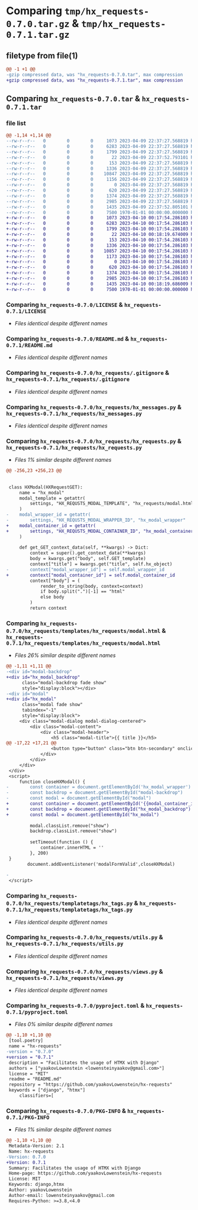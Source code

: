 # Comparing `tmp/hx_requests-0.7.0.tar.gz` & `tmp/hx_requests-0.7.1.tar.gz`

## filetype from file(1)

```diff
@@ -1 +1 @@
-gzip compressed data, was "hx_requests-0.7.0.tar", max compression
+gzip compressed data, was "hx_requests-0.7.1.tar", max compression
```

## Comparing `hx_requests-0.7.0.tar` & `hx_requests-0.7.1.tar`

### file list

```diff
@@ -1,14 +1,14 @@
--rw-r--r--   0        0        0     1073 2023-04-09 22:37:27.568819 hx_requests-0.7.0/LICENSE
--rw-r--r--   0        0        0     6283 2023-04-09 22:37:27.568819 hx_requests-0.7.0/README.md
--rw-r--r--   0        0        0     1799 2023-04-09 22:37:27.568819 hx_requests-0.7.0/hx_requests/.gitignore
--rw-r--r--   0        0        0       22 2023-04-09 22:37:52.793101 hx_requests-0.7.0/hx_requests/__init__.py
--rw-r--r--   0        0        0      153 2023-04-09 22:37:27.568819 hx_requests-0.7.0/hx_requests/apps.py
--rw-r--r--   0        0        0     1336 2023-04-09 22:37:27.568819 hx_requests-0.7.0/hx_requests/hx_messages.py
--rw-r--r--   0        0        0    10847 2023-04-09 22:37:27.568819 hx_requests-0.7.0/hx_requests/hx_requests.py
--rw-r--r--   0        0        0     1156 2023-04-09 22:37:27.568819 hx_requests-0.7.0/hx_requests/templates/hx_requests/modal.html
--rw-r--r--   0        0        0        0 2023-04-09 22:37:27.568819 hx_requests-0.7.0/hx_requests/templatetags/__init__.py
--rw-r--r--   0        0        0      620 2023-04-09 22:37:27.568819 hx_requests-0.7.0/hx_requests/templatetags/hx_tags.py
--rw-r--r--   0        0        0     1374 2023-04-09 22:37:27.568819 hx_requests-0.7.0/hx_requests/utils.py
--rw-r--r--   0        0        0     2985 2023-04-09 22:37:27.568819 hx_requests-0.7.0/hx_requests/views.py
--rw-r--r--   0        0        0     1435 2023-04-09 22:37:52.805101 hx_requests-0.7.0/pyproject.toml
--rw-r--r--   0        0        0     7500 1970-01-01 00:00:00.000000 hx_requests-0.7.0/PKG-INFO
+-rw-r--r--   0        0        0     1073 2023-04-10 00:17:54.286103 hx_requests-0.7.1/LICENSE
+-rw-r--r--   0        0        0     6283 2023-04-10 00:17:54.286103 hx_requests-0.7.1/README.md
+-rw-r--r--   0        0        0     1799 2023-04-10 00:17:54.286103 hx_requests-0.7.1/hx_requests/.gitignore
+-rw-r--r--   0        0        0       22 2023-04-10 00:18:19.674009 hx_requests-0.7.1/hx_requests/__init__.py
+-rw-r--r--   0        0        0      153 2023-04-10 00:17:54.286103 hx_requests-0.7.1/hx_requests/apps.py
+-rw-r--r--   0        0        0     1336 2023-04-10 00:17:54.286103 hx_requests-0.7.1/hx_requests/hx_messages.py
+-rw-r--r--   0        0        0    10857 2023-04-10 00:17:54.286103 hx_requests-0.7.1/hx_requests/hx_requests.py
+-rw-r--r--   0        0        0     1173 2023-04-10 00:17:54.286103 hx_requests-0.7.1/hx_requests/templates/hx_requests/modal.html
+-rw-r--r--   0        0        0        0 2023-04-10 00:17:54.286103 hx_requests-0.7.1/hx_requests/templatetags/__init__.py
+-rw-r--r--   0        0        0      620 2023-04-10 00:17:54.286103 hx_requests-0.7.1/hx_requests/templatetags/hx_tags.py
+-rw-r--r--   0        0        0     1374 2023-04-10 00:17:54.286103 hx_requests-0.7.1/hx_requests/utils.py
+-rw-r--r--   0        0        0     2985 2023-04-10 00:17:54.286103 hx_requests-0.7.1/hx_requests/views.py
+-rw-r--r--   0        0        0     1435 2023-04-10 00:18:19.686009 hx_requests-0.7.1/pyproject.toml
+-rw-r--r--   0        0        0     7500 1970-01-01 00:00:00.000000 hx_requests-0.7.1/PKG-INFO
```

### Comparing `hx_requests-0.7.0/LICENSE` & `hx_requests-0.7.1/LICENSE`

 * *Files identical despite different names*

### Comparing `hx_requests-0.7.0/README.md` & `hx_requests-0.7.1/README.md`

 * *Files identical despite different names*

### Comparing `hx_requests-0.7.0/hx_requests/.gitignore` & `hx_requests-0.7.1/hx_requests/.gitignore`

 * *Files identical despite different names*

### Comparing `hx_requests-0.7.0/hx_requests/hx_messages.py` & `hx_requests-0.7.1/hx_requests/hx_messages.py`

 * *Files identical despite different names*

### Comparing `hx_requests-0.7.0/hx_requests/hx_requests.py` & `hx_requests-0.7.1/hx_requests/hx_requests.py`

 * *Files 1% similar despite different names*

```diff
@@ -256,23 +256,23 @@
 
 
 class HXModal(HXRequestGET):
     name = "hx_modal"
     modal_template = getattr(
         settings, "HX_REQUSTS_MODAL_TEMPLATE", "hx_requests/modal.html"
     )
-    modal_wrapper_id = getattr(
-        settings, "HX_REQUSTS_MODAL_WRAPPER_ID", "hx_modal_wrapper"
+    modal_container_id = getattr(
+        settings, "HX_REQUSTS_MODAL_CONTAINER_ID", "hx_modal_container"
     )
 
     def get_GET_context_data(self, **kwargs) -> Dict:
         context = super().get_context_data(**kwargs)
         body = kwargs.get("body", self.GET_template)
         context["title"] = kwargs.get("title", self.hx_object)
-        context["modal_wrapper_id"] = self.modal_wrapper_id
+        context["modal_container_id"] = self.modal_container_id
         context["body"] = (
             render_to_string(body, context=context)
             if body.split(".")[-1] == "html"
             else body
         )
         return context
```

### Comparing `hx_requests-0.7.0/hx_requests/templates/hx_requests/modal.html` & `hx_requests-0.7.1/hx_requests/templates/hx_requests/modal.html`

 * *Files 26% similar despite different names*

```diff
@@ -1,11 +1,11 @@
-<div id="modal-backdrop"
+<div id="hx_modal_backdrop"
      class="modal-backdrop fade show"
      style="display:block"></div>
-<div id="modal"
+<div id="hx_modal"
      class="modal fade show"
      tabindex="-1"
      style="display:block">
     <div class="modal-dialog modal-dialog-centered">
         <div class="modal-content">
             <div class="modal-header">
                 <h5 class="modal-title">{{ title }}</h5>
@@ -17,22 +17,21 @@
                 <button type="button" class="btn btn-secondary" onclick="closeHXModal()">Close</button>
             </div>
         </div>
     </div>
 </div>
 <script>
     function closeHXModal() {
-        const container = document.getElementById('hx_modal_wrapper')
-        const backdrop = document.getElementById("modal-backdrop")
-        const modal = document.getElementById("modal")
+        const container = document.getElementById('{{modal_container_id}}')
+        const backdrop = document.getElementById("hx_modal_backdrop")
+        const modal = document.getElementById("hx_modal")
 
         modal.classList.remove("show")
         backdrop.classList.remove("show")
 
         setTimeout(function () {
             container.innerHTML = ''
         }, 200)
 }
        document.addEventListener('modalFormValid',closeHXModal)
 
-
 </script>
```

### Comparing `hx_requests-0.7.0/hx_requests/templatetags/hx_tags.py` & `hx_requests-0.7.1/hx_requests/templatetags/hx_tags.py`

 * *Files identical despite different names*

### Comparing `hx_requests-0.7.0/hx_requests/utils.py` & `hx_requests-0.7.1/hx_requests/utils.py`

 * *Files identical despite different names*

### Comparing `hx_requests-0.7.0/hx_requests/views.py` & `hx_requests-0.7.1/hx_requests/views.py`

 * *Files identical despite different names*

### Comparing `hx_requests-0.7.0/pyproject.toml` & `hx_requests-0.7.1/pyproject.toml`

 * *Files 0% similar despite different names*

```diff
@@ -1,10 +1,10 @@
 [tool.poetry]
 name = "hx-requests"
-version = "0.7.0"
+version = "0.7.1"
 description = "Facilitates the usage of HTMX with Django"
 authors = ["yaakovLowenstein <lowensteinyaakov@gmail.com>"]
 license = "MIT"
 readme = "README.md"
 repository = "https://github.com/yaakovLowenstein/hx-requests"
 keywords = ["django", "htmx"]
     classifiers=[
```

### Comparing `hx_requests-0.7.0/PKG-INFO` & `hx_requests-0.7.1/PKG-INFO`

 * *Files 1% similar despite different names*

```diff
@@ -1,10 +1,10 @@
 Metadata-Version: 2.1
 Name: hx-requests
-Version: 0.7.0
+Version: 0.7.1
 Summary: Facilitates the usage of HTMX with Django
 Home-page: https://github.com/yaakovLowenstein/hx-requests
 License: MIT
 Keywords: django,htmx
 Author: yaakovLowenstein
 Author-email: lowensteinyaakov@gmail.com
 Requires-Python: >=3.8,<4.0
```

